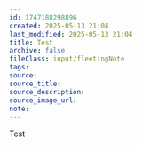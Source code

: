 ```yaml
---
id: 1747188298896
created: 2025-05-13 21:04
last_modified: 2025-05-13 21:04
title: Test
archive: false
fileClass: input/fleetingNote
tags: 
source: 
source_title: 
source_description: 
source_image_url: 
note:
---
```




Test

